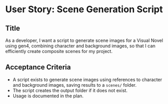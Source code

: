 # User Story: Scene Generation Script

## Title
As a developer, I want a script to generate scene images for a Visual Novel using gen4, combining character and background images, so that I can efficiently create composite scenes for my project.

## Acceptance Criteria
- A script exists to generate scene images using references to character and background images, saving results to a `scenes/` folder.
- The script creates the output folder if it does not exist.
- Usage is documented in the plan.

